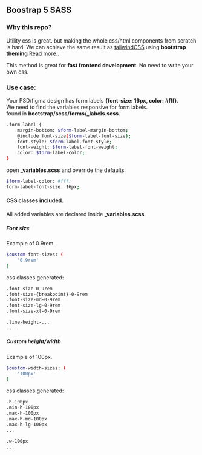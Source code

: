 ## Boostrap 5 SASS

### Why this repo?

Utility css is great. but making the whole css/html components from scratch is hard.
We can achieve the same result as [tailwindCSS](https://tailwindcss.com/) using **bootstrap theming** [Read more.](https://getbootstrap.com/docs/4.0/getting-started/theming/).

This method is great for **fast frontend development**. No need to write your own css.

### Use case:

Your PSD/figma design has form labels **{font-size: 16px, color: #fff}**.  
We need to find the variables responsive for form labels.  
found in **bootstrap/scss/forms/_labels.scss**.  

```bash
.form-label {
	margin-bottom: $form-label-margin-bottom;
	@include font-size($form-label-font-size);
	font-style: $form-label-font-style;
	font-weight: $form-label-font-weight;
	color: $form-label-color;
}
```

open **_variables.scss** and override the defaults.  

```bash
$form-label-color: #fff;
form-label-font-size: 16px;
```

#### CSS classes included.

All added variables are declared inside **_variables.scss**.
  

##### Font size

Example of 0.9rem.

```bash
$custom-font-sizes: (
	'0.9rem'
)
```

css classes generated:

```bash
.font-size-0-9rem
.font-size-{breakpoint}-0-9rem
.font-size-md-0-9rem
.font-size-lg-0-9rem
.font-size-xl-0-9rem

.line-height-...
....
```
  

##### Custom height/width

Example of 100px.

```bash
$custom-width-sizes: (
	'100px'
)
```

css classes generated:

```bash
.h-100px
.min-h-100px
.max-h-100px
.max-h-md-100px
.max-h-lg-100px
...

.w-100px
...
```



